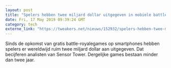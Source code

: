 ```yaml
---
layout: post
title: "Spelers hebben twee miljard dollar uitgegeven in mobiele battle-royalegames"
date: Fri, 17 May 2019 09:39:24 GMT
category: tech
externe_link: "https://tweakers.net/nieuws/152932/spelers-hebben-twee-miljard-dollar-uitgegeven-in-mobiele-battle-royalegames.html"
---
```


Sinds de opkomst van gratis battle-royalegames op smartphones hebben spelers er wereldwijd ruim twee miljard dollar aan uitgegeven. Dat becijferen analisten van Sensor Tower. Dergelijke games bestaan minder dan twee jaar.<img src="http://feeds.feedburner.com/~r/tweakers/mixed/~4/NXQ8Eg0d8Ek" height="1" width="1" alt=""/>
